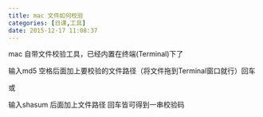 ```yaml
---
title: mac 文件如何校验
categories: [日课,工具]
date: 2015-12-17 11:08:37
---
```

mac 自带文件校验工具，已经内置在终端(Terminal)下了

输入md5 空格后面加上要校验的文件路径（将文件拖到Terminal窗口就行）回车

或

输入shasum 后面加上文件路径 回车皆可得到一串校验码